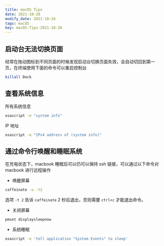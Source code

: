 ```yaml
---
title: macOS Tips
date: 2021-10-28
modify_date: 2021-10-28
tags: macOS
key: macOS-Tips-2021-10-28
---
```


## 启动台无法切换页面

经常在拖动图标到不同页面的时候发现启动台切换页面失效，会自动切回到第一页，在终端使用下面的命令可以重启控制台

```sh
killall Dock
```

## 查看系统信息

所有系统信息

```sh
osascript -e "system info"
```

IP 地址

```sh
osascript -e "IPv4 address of (system info)"
```

## 通过命令行唤醒和睡眠系统

在充电状态下，macbook 睡眠后可以仍可以保持 ssh 链接，可以通过以下命令对 macbook 进行远程操作

<!--more-->

- 唤醒屏幕

```sh
caffeinate -u -t2
```

选项 `-t 2` 告诉 `caffeinate` 2 秒后退出，否则需要 `ctrl+c` 才能退出命令。

- 关闭屏幕

```sh
pmset displaysleepnow
```

- 系统睡眠

```sh
osascript -e 'tell application "System Events" to sleep'
```
